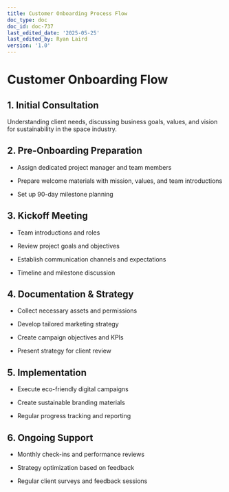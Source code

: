 ```yaml
---
title: Customer Onboarding Process Flow
doc_type: doc
doc_id: doc-737
last_edited_date: '2025-05-25'
last_edited_by: Ryan Laird
version: '1.0'
---
```


<!-- Unsupported block type: column_list -->



<!-- Unsupported block type: divider -->

<!-- Unsupported block type: column_list -->



# Customer Onboarding Flow

## 1. Initial Consultation

Understanding client needs, discussing business goals, values, and vision for sustainability in the space industry.

## 2. Pre-Onboarding Preparation

- Assign dedicated project manager and team members

- Prepare welcome materials with mission, values, and team introductions

- Set up 90-day milestone planning

## 3. Kickoff Meeting

- Team introductions and roles

- Review project goals and objectives

- Establish communication channels and expectations

- Timeline and milestone discussion

## 4. Documentation & Strategy

- Collect necessary assets and permissions

- Develop tailored marketing strategy

- Create campaign objectives and KPIs

- Present strategy for client review

## 5. Implementation

- Execute eco-friendly digital campaigns

- Create sustainable branding materials

- Regular progress tracking and reporting

## 6. Ongoing Support

- Monthly check-ins and performance reviews

- Strategy optimization based on feedback

- Regular client surveys and feedback sessions

<!-- Unsupported block type: callout -->

<!-- Unsupported block type: code -->
